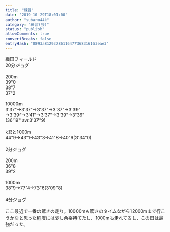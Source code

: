 ```yaml
---
title: "練習"
date: '2019-10-29T18:01:00'
author: "subaru44k"
category: "練習(強)"
status: "publish"
allowComments: true
convertBreaks: false
entryHash: "0893a81293786116477368316163eae3"
---
```

織田フィールド<br>
20分ジョグ<br>
<br>
200m<br>
39"0<br>
38"7<br>
37"2<br>
<br>
10000m<br>
3'37"→3'37"→3'37"→3'37"→3'39"<br>
→3'39"→3'41"→3'37"→3'39"→3'36"<br>
(36'19" avr.3'37"9)<br>
<br>
k君と1000m<br>
44"9→43"1→43"3→41"8→40"9(3'34"0)<br>
<br>
2分ジョグ<br>
<br>
200m<br>
36"8<br>
39"2<br>
<br>
1000m<br>
38"9→77"4→73"6(3'09"8)<br>
<br>
4分ジョグ<br>
<br>
ここ最近で一番の驚きの走り。10000mも驚きのタイムながら12000mまで行こうかなと思った程度には少し余裕持てたし、1000mも走れてるし、この日は最強だった。
